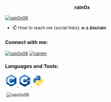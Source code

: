 <h3 align="center">rain0x</h3>

<p align="left"> <a href="https://twitter.com/rain0x06" target="blank"><img src="https://img.shields.io/twitter/follow/rain0x06?logo=twitter&style=for-the-badge" alt="rain0x06" /></a> </p>

- 📫 How to reach me (social links): **e-z.bio/rain**

<h3 align="left">Connect with me:</h3>
<p align="left">
<a href="https://twitter.com/rain0x06" target="blank"><img align="center" src="https://raw.githubusercontent.com/rahuldkjain/github-profile-readme-generator/master/src/images/icons/Social/twitter.svg" alt="rain0x06" height="30" width="40" /></a>
<a href="https://www.youtube.com/c/raintm" target="blank"><img align="center" src="https://raw.githubusercontent.com/rahuldkjain/github-profile-readme-generator/master/src/images/icons/Social/youtube.svg" alt="raintm" height="30" width="40" /></a>
</p>

<h3 align="left">Languages and Tools:</h3>
<p align="left"> <a href="https://www.cprogramming.com/" target="_blank" rel="noreferrer"> <img src="https://raw.githubusercontent.com/devicons/devicon/master/icons/c/c-original.svg" alt="c" width="40" height="40"/> </a> <a href="https://www.w3schools.com/cpp/" target="_blank" rel="noreferrer"> <img src="https://raw.githubusercontent.com/devicons/devicon/master/icons/cplusplus/cplusplus-original.svg" alt="cplusplus" width="40" height="40"/> </a> <a href="https://www.python.org" target="_blank" rel="noreferrer"> <img src="https://raw.githubusercontent.com/devicons/devicon/master/icons/python/python-original.svg" alt="python" width="40" height="40"/> </a> </p>

<p>&nbsp;<img align="center" src="https://github-readme-stats.vercel.app/api?username=rain0x06&show_icons=true&locale=en" alt="rain0x06" /></p>
